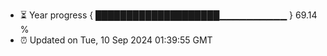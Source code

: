 - ⏳ Year progress { ████████████████████▁▁▁▁▁▁▁▁▁▁ } 69.14 %
- ⏰ Updated on Tue, 10 Sep 2024 01:39:55 GMT

